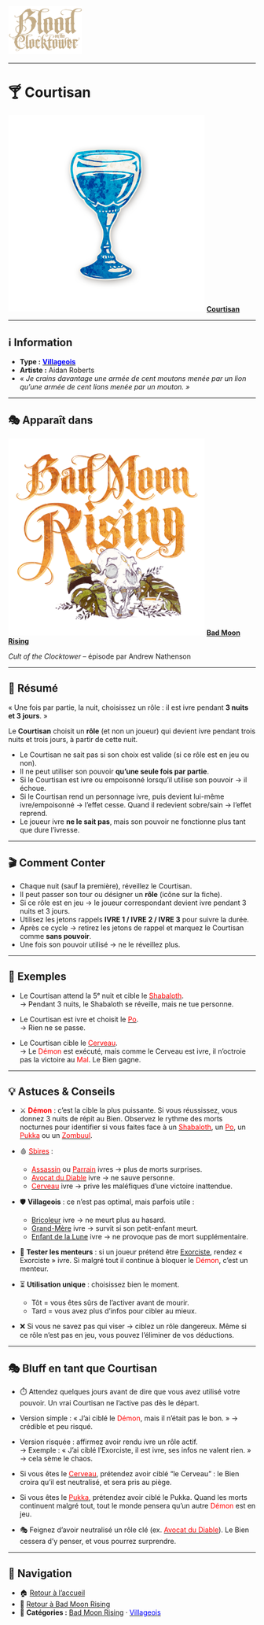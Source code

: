 <p align="left">
  <a href="/botc-fr-bambi/">
    <img src="../images/logo.png" alt="Accueil BotC FR" width="150">
  </a>
</p>

---

# 🍸 Courtisan  

[<img src="../images/Icon_courtier.png" alt="Courtisan" width="400">](courtisan.md) [**Courtisan**](../bmr_roles/courtisan.md)

---

## ℹ️ Information  

- **Type :** [<span style="color:blue">**Villageois**</span>](../villageois.md)  
- **Artiste :** Aidan Roberts  
- *« Je crains davantage une armée de cent moutons menée par un lion qu’une armée de cent lions menée par un mouton. »*  

---

## 🎭 Apparaît dans  

[<img src="../images/Logo_bad_moon_rising-1.png" alt="Bad Moon Rising" width="400">](../bmr.md) [**Bad Moon Rising**](../bmr.md)  

*Cult of the Clocktower* – épisode par Andrew Nathenson  

---

## 📖 Résumé  

« Une fois par partie, la nuit, choisissez un rôle : il est ivre pendant **3 nuits et 3 jours**. »  

Le **Courtisan** choisit un **rôle** (et non un joueur) qui devient ivre pendant trois nuits et trois jours, à partir de cette nuit.  

- Le Courtisan ne sait pas si son choix est valide (si ce rôle est en jeu ou non).  
- Il ne peut utiliser son pouvoir **qu’une seule fois par partie**.  
- Si le Courtisan est ivre ou empoisonné lorsqu’il utilise son pouvoir → il échoue.  
- Si le Courtisan rend un personnage ivre, puis devient lui-même ivre/empoisonné → l’effet cesse. Quand il redevient sobre/sain → l’effet reprend.  
- Le joueur ivre **ne le sait pas**, mais son pouvoir ne fonctionne plus tant que dure l’ivresse.  

---

## 🎬 Comment Conter  

- Chaque nuit (sauf la première), réveillez le Courtisan.  
- Il peut passer son tour ou désigner un **rôle** (icône sur la fiche).  
- Si ce rôle est en jeu → le joueur correspondant devient ivre pendant 3 nuits et 3 jours.  
- Utilisez les jetons rappels **IVRE 1 / IVRE 2 / IVRE 3** pour suivre la durée.  
- Après ce cycle → retirez les jetons de rappel et marquez le Courtisan comme **sans pouvoir**.  
- Une fois son pouvoir utilisé → ne le réveillez plus.  

---

## 🧾 Exemples  

- Le Courtisan attend la 5ᵉ nuit et cible le [<span style="color:red">Shabaloth</span>](shabaloth.md).  
  → Pendant 3 nuits, le Shabaloth se réveille, mais ne tue personne.  

- Le Courtisan est ivre et choisit le [<span style="color:red">Po</span>](po.md).  
  → Rien ne se passe.  

- Le Courtisan cible le [<span style="color:red">Cerveau</span>](cerveau.md).  
  → Le <span style="color:red">Démon</span> est exécuté, mais comme le Cerveau est ivre, il n’octroie pas la victoire au <span style="color:red">Mal</span>. Le Bien gagne.  

---

## 💡 Astuces & Conseils  

- ⚔️ **<span style="color:red">Démon</span>** : c’est la cible la plus puissante. Si vous réussissez, vous donnez 3 nuits de répit au Bien. Observez le rythme des morts nocturnes pour identifier si vous faites face à un [<span style="color:red">Shabaloth</span>](shabaloth.md), un [<span style="color:red">Po</span>](po.md), un [<span style="color:red">Pukka</span>](pukka.md) ou un [<span style="color:red">Zombuul</span>](zombuul.md).  

- 🩸 [<span style="color:red">Sbires</span>](../sbires.md) :  
  - [<span style="color:red">Assassin</span>](assassin.md) ou [<span style="color:red">Parrain</span>](parrain.md) ivres → plus de morts surprises.  
  - [<span style="color:red">Avocat du Diable</span>](avocatdudiable.md) ivre → ne sauve personne.  
  - [<span style="color:red">Cerveau</span>](cerveau.md) ivre → prive les maléfiques d’une victoire inattendue.  

- 🛡️ **Villageois** : ce n’est pas optimal, mais parfois utile :  
  - [Bricoleur](bricoleur.md) ivre → ne meurt plus au hasard.  
  - [Grand-Mère](grandmere.md) ivre → survit si son petit-enfant meurt.  
  - [Enfant de la Lune](enfantdelalune.md) ivre → ne provoque pas de mort supplémentaire.  

- 🎯 **Tester les menteurs** : si un joueur prétend être [Exorciste](exorciste.md), rendez « Exorciste » ivre. Si malgré tout il continue à bloquer le <span style="color:red">Démon</span>, c’est un menteur.  

- ⏳ **Utilisation unique** : choisissez bien le moment.  
  - Tôt = vous êtes sûrs de l’activer avant de mourir.  
  - Tard = vous avez plus d’infos pour cibler au mieux.  

- ❌ Si vous ne savez pas qui viser → ciblez un rôle dangereux. Même si ce rôle n’est pas en jeu, vous pouvez l’éliminer de vos déductions.  

---

## 🎭 Bluff en tant que Courtisan  

- ⏱️ Attendez quelques jours avant de dire que vous avez utilisé votre pouvoir. Un vrai Courtisan ne l’active pas dès le départ.  

- Version simple : « J’ai ciblé le <span style="color:red">Démon</span>, mais il n’était pas le bon. » → crédible et peu risqué.  

- Version risquée : affirmez avoir rendu ivre un rôle actif.  
  → Exemple : « J’ai ciblé l’Exorciste, il est ivre, ses infos ne valent rien. » → cela sème le chaos.  

- Si vous êtes le [<span style="color:red">Cerveau</span>](cerveau.md), prétendez avoir ciblé “le Cerveau” : le Bien croira qu’il est neutralisé, et sera pris au piège.  

- Si vous êtes le [<span style="color:red">Pukka</span>](pukka.md), prétendez avoir ciblé le Pukka. Quand les morts continuent malgré tout, tout le monde pensera qu’un autre <span style="color:red">Démon</span> est en jeu.  

- 🎭 Feignez d’avoir neutralisé un rôle clé (ex. [<span style="color:red">Avocat du Diable</span>](avocatdudiable.md)). Le Bien cessera d’y penser, et vous pourrez surprendre.  

---

## 📂 Navigation  

- 🏠 [Retour à l’accueil](../README.md)  
- 🌙 [Retour à Bad Moon Rising](../bmr.md)  
- 📂 **Catégories :** [Bad Moon Rising](../bmr.md) · [<span style="color:blue">Villageois</span>](../villageois.md)


 
